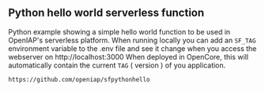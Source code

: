 ## Python hello world serverless function
Python example showing a simple hello world function to be used in OpenIAP's serverless platform.
When running locally you can add an `SF_TAG` environment variable to the .env file and see it change when you access the webserver on http://localhost:3000
When deployed in OpenCore, this will automatically contain the current `TAG` ( version ) of you application. 

```
https://github.com/openiap/sfpythonhello
```